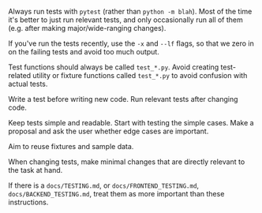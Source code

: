 Always run tests with `pytest` (rather than `python -m blah`). Most of the time it's better to just run relevant tests, and only occasionally run all of them (e.g. after making major/wide-ranging changes).

If you've run the tests recently, use the `-x` and `--lf` flags, so that we zero in on the failing tests and avoid too much output.

Test functions should always be called `test_*.py`. Avoid creating test-related utility or fixture functions called `test_*.py` to avoid confusion with actual tests.

Write a test before writing new code. Run relevant tests after changing code.

Keep tests simple and readable. Start with testing the simple cases. Make a proposal and ask the user whether edge cases are important.

Aim to reuse fixtures and sample data.

When changing tests, make minimal changes that are directly relevant to the task at hand.

If there is a `docs/TESTING.md`, or `docs/FRONTEND_TESTING.md`, `docs/BACKEND_TESTING.md`, treat them as more important than these instructions.
